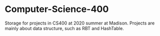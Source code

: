 # Computer-Science-400
Storage for projects in CS400 at 2020 summer at Madison. Projects are mainly about data structure, such as RBT and HashTable.
